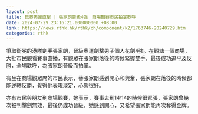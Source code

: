 ```yaml
---
layout: post
title: 巴黎奧運直擊 | 張家朗晉級4強　商場觀賽市民拍掌歡呼
date: 2024-07-29 23:16:21.000000000 +08:00
link: https://news.rthk.hk/rthk/ch/component/k2/1763746-20240729.htm
categories: rthk
---
```


爭取衛冕的港隊劍手張家朗，晉級奧運劍擊男子個人花劍4強。在觀塘一個商場，大批市民觀看賽事直播，有觀眾在張家朗落後的時候緊握雙手，最後成功追平及反勝，全場歡呼，為張家朗晉級而拍掌。

有坐在商場觀眾席的市民表示，替張家朗感到開心和興奮，張家朗在落後的時候都能逆轉反勝，覺得他表現淡定，心態很好。

亦有市民與朋友到商場觀賽，她表示，賽事去到14:14的時候很緊張，張家朗曾幾次被判擊劍無效，最後仍成功晉級，她感到開心，又希望張家朗能再次奪得金牌。

